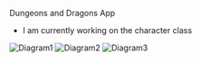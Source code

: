 Dungeons and Dragons App

- I am currently working on the character class

![Diagram1](https://user-images.githubusercontent.com/51930902/233493602-a29f3fd0-ef3f-4f41-a022-b18e30167647.PNG)
![Diagram2](https://user-images.githubusercontent.com/51930902/233493611-366a0d05-3a47-47d9-b2bd-11928702f0ac.PNG)
![Diagram3](https://user-images.githubusercontent.com/51930902/233493617-cc449c09-9fcd-4bbf-8fa9-4134ee3bca9d.PNG)

